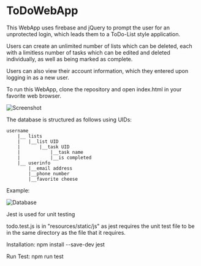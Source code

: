 # ToDoWebApp
This WebApp uses firebase and jQuery to prompt the user for an unprotected login, which leads them to a ToDo-List style application.

Users can create an unlimited number of lists which can be deleted, each with a limitless number of tasks which can be edited and deleted individually, as well as being marked as complete.

Users can also view their account information, which they entered upon logging in as a new user.

To run this WebApp, clone the repository and open index.html in your favorite web browser.

![Screenshot](https://i.ibb.co/sKHXjT6/screenshot.png)

The database is structured as follows using UIDs:

	username
		|__ lists
		|	|__list UID
		|		|__task UID
		|			|__task name
		|			|__is completed
		|__ userinfo
			|__email address
			|__phone number
			|__favorite cheese

Example:

![Database](https://i.ibb.co/JHJSmMW/68747470733a2f2f692e6962622e636f2f7a737452745a6a2f64617461626173652e706e67.png)

Jest is used for unit testing

todo.test.js is in "resources/static/js" as jest requires the unit test file to be in the same directory as the file that it requires.

Installation: npm install --save-dev jest

Run Test: npm run test